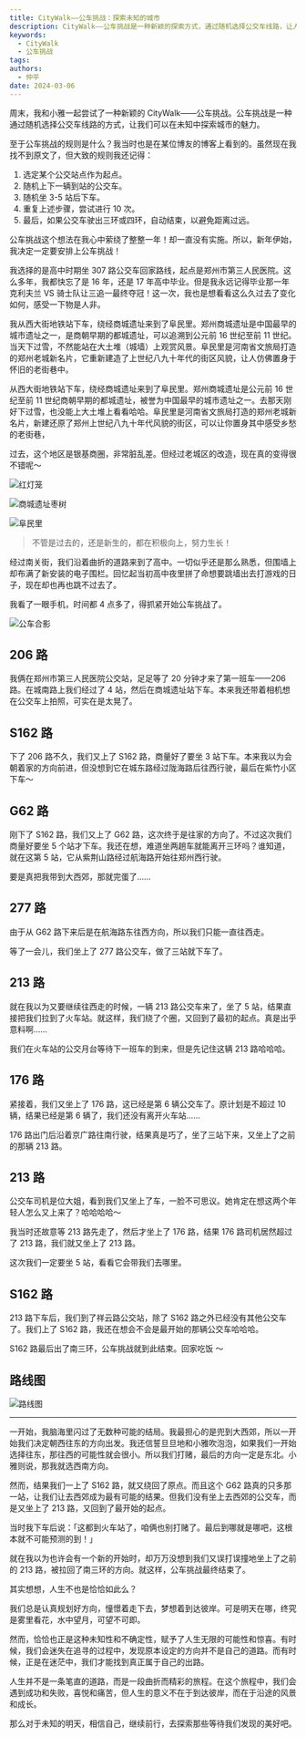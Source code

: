 ```yaml
---
title: CityWalk——公车挑战：探索未知的城市
description: CityWalk——公车挑战是一种新颖的探索方式，通过随机选择公交车线路，让人们在未知中体验城市的魅力。我分享了自己和小雅在周末尝试公车挑战的经历，论述人生中追寻梦想的曲折与意义。
keywords:
  - CityWalk
  - 公车挑战
tags: 
authors:
  - 仲平
date: 2024-03-06
---
```


周末，我和小雅一起尝试了一种新颖的 CityWalk——公车挑战。公车挑战是一种通过随机选择公交车线路的方式，让我们可以在未知中探索城市的魅力。

至于公车挑战的规则是什么？我当时也是在某位博友的博客上看到的。虽然现在我找不到原文了，但大致的规则我还记得：

1. 选定某个公交站点作为起点。
2. 随机上下一辆到站的公交车。
3. 随机坐 3-5 站后下车。
4. 重复上述步骤，尝试进行 10 次。
5. 最后，如果公交车驶出三环或四环，自动结束，以避免距离过远。

公车挑战这个想法在我心中萦绕了整整一年！却一直没有实施。所以，新年伊始，我决定一定要安排上公车挑战！

我选择的是高中时期坐 307 路公交车回家路线，起点是郑州市第三人民医院。这么多年，我都快忘了是 16 年，还是 17 年高中毕业。但是我永远记得毕业那一年克利夫兰 VS 骑士队让三追一最终夺冠！这一次，我也是想看看这么久过去了变化如何，感受一下物是人非。

我从西大街地铁站下车，绕经商城遗址来到了阜民里。郑州商城遗址是中国最早的城市遗址之一，是商朝早期的都城遗址，可以追溯到公元前 16 世纪至前 11 世纪。当天下过雪，不然能站在大土堆（城墙）上观赏风景。阜民里是河南省文旅局打造的郑州老城新名片，它重新建造了上世纪八九十年代的街区风貌，让人仿佛置身于怀旧的老街巷中。

从西大街地铁站下车，绕经商城遗址来到了阜民里。郑州商城遗址是公元前 16 世纪至前 11 世纪商朝早期的都城遗址，被誉为中国最早的城市遗址之一。去那天刚好下过雪，也没能上大土堆上看看哈哈。阜民里是河南省文旅局打造的郑州老城新名片，新建还原了郑州上世纪八九十年代风貌的街区，可以让你置身其中感受乡愁的老街巷，

过去，这个地区是银基商圈，非常脏乱差。但经过老城区的改造，现在真的变得很不错呢～

![红灯笼](https://static.7wate.com/img%2F2024%2F03%2F06%2Facff5c0483b7a39c55e3ccb0c0fefbd0.jpg)

![商城遗址枣树](https://static.7wate.com/img%2F2024%2F03%2F06%2Fc018ad14402fb3c5a738d1b93bba284f.jpg)

![阜民里](https://static.7wate.com/img%2F2024%2F03%2F06%2Fda004c399d571da33127f9029a878c74.jpg)

> 不管是过去的，还是新生的，都在积极向上，努力生长！

经过南关街，我们沿着曲折的道路来到了高中。一切似乎还是那么熟悉，但围墙上却布满了新安装的电子围栏。回忆起当初高中夜里拼了命想要跳墙出去打游戏的日子，现在却也再也跳不过去了。

我看了一眼手机，时间都 4 点多了，得抓紧开始公车挑战了。

![公车合影](https://static.7wate.com/img%2F2024%2F03%2F07%2Fda653a1c84f32fe6e8da943d96ea07f8.jpg)

## 206 路

我俩在郑州市第三人民医院公交站，足足等了 20 分钟才来了第一班车——206 路。在城南路上我们经过了 4 站，然后在商城遗址站下车。本来我还带着相机想在公交车上拍照，可实在是太晃了。

## S162 路

下了 206 路不久，我们又上了 S162 路，商量好了要坐 3 站下车。本来我以为会朝着家的方向前进，但没想到它在城东路经过陇海路后往西行驶，最后在紫竹小区下车～

## G62 路

刚下了 S162 路，我们又上了 G62 路，这次终于是往家的方向了。不过这次我们商量好要坐 5 个站才下车。我还在想，难道坐两趟车就能离开三环吗？谁知道，就在这第 5 站，它从紫荆山路经过航海路开始往郑州西行驶。

要是真把我带到大西郊，那就完蛋了……

## 277 路

由于从 G62 路下来后是在航海路东往西方向，所以我们只能一直往西走。

等了一会儿，我们坐上了 277 路公交车，做了三站就下车了。

## 213 路

就在我以为又要继续往西走的时候，一辆 213 路公交车来了，坐了 5 站，结果直接把我们拉到了火车站。就这样，我们绕了个圈，又回到了最初的起点。真是出乎意料啊……

我们在火车站的公交月台等待下一班车的到来，但是先记住这辆 213 路哈哈哈。

## 176 路

紧接着，我们又坐上了 176 路，这已经是第 6 辆公交车了。原计划是不超过 10 辆，结果已经是第 6 辆了，我们还没有离开火车站……

176 路出门后沿着京广路往南行驶，结果真是巧了，坐了三站下来，又坐上了之前的那辆 213 路。

## 213 路

公交车司机是位大姐，看到我们又坐上了车，一脸不可思议。她肯定在想这两个年轻人怎么又上来了？哈哈哈哈～

我当时还故意等 213 路先走了，然后才坐上了 176 路，结果 176 路司机居然超过了 213 路，我们就又坐上了 213 路。

这次我们一定要坐 5 站，看看它会带我们去哪里。

## S162 路

213 路下车后，我们到了祥云路公交站，除了 S162 路之外已经没有其他公交车了。我们上了 S162 路，我还在想会不会是最开始的那辆公交车哈哈哈。

S162 路最后出了南三环，公车挑战就到此结束。回家吃饭 ～

## 路线图

![路线图](https://static.7wate.com/img%2F2024%2F03%2F07%2F57162eb0ac4aa1815f4974af17fad60d.jpg)

---

一开始，我脑海里闪过了无数种可能的结局。我最担心的是兜到大西郊，所以一开始我们决定朝西往东的方向出发。我还信誓旦旦地和小雅吹泡泡，如果我们一开始选择往东，那往西的可能性就会很小。所以我们打赌，最后的方向一定是东北。小雅则说，那我就选西南方向。

然而，结果我们一上了 S162 路，就又绕回了原点。而且这个 G62 路真的只多那一站，让我们让去西郊成为最有可能的结果。但我们没有坐上去西郊的公交车，而是又坐上了 213 路，又回到了最开始的起点。

当时我下车后说：「这都到火车站了，咱俩也别打赌了。最后到哪就是哪吧，这根本就不可能预测的到！」

就在我以为也许会有一个新的开始时，却万万没想到我们又误打误撞地坐上了之前的 213 路，被拉回了南三环的方向。就这样，公车挑战最终结束了。

其实想想，人生不也是恰恰如此么？

我们总是认真规划好方向，憧憬着走下去，梦想着到达彼岸。可是明天在哪，终究是雾里看花，水中望月，可望不可即。

然而，恰恰也正是这种未知性和不确定性，赋予了人生无限的可能性和惊喜。有时候，我们会迷失在追寻的过程中，发现原本设定的方向并不是自己的道路。而有时候，正是在迷茫中，我们才能找到真正属于自己的出路。

人生并不是一条笔直的道路，而是一段曲折而精彩的旅程。在这个旅程中，我们会遇到成功和失败，喜悦和痛苦，但人生的意义不在于到达彼岸，而在于沿途的风景和成长。

那么对于未知的明天，相信自己，继续前行，去探索那些等待我们发现的美好吧。
